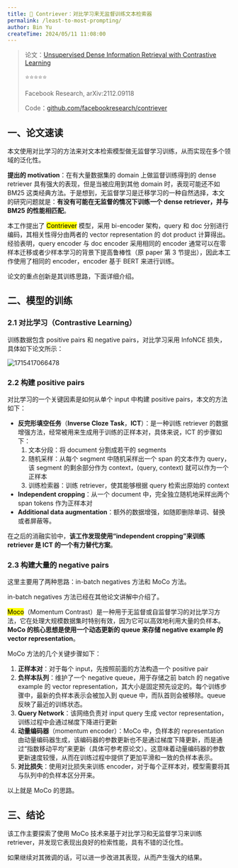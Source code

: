```yaml
---
title: 🐋 Contriever：对比学习来无监督训练文本检索器
permalink: /least-to-most-prompting/
author: Bin Yu
createTime: 2024/05/11 11:08:00
---
```


>论文：[Unsupervised Dense Information Retrieval with Contrastive Learning](http://arxiv.org/abs/2112.09118)
>
>⭐⭐⭐⭐⭐
>
>Facebook Research, arXiv:2112.09118
>
>Code：[github.com/facebookresearch/contriever](https://github.com/facebookresearch/contriever)

## 一、论文速读

本文使用对比学习的方法来对文本检索模型做无监督学习训练，从而实现在多个领域的泛化性。

**提出的 motivation**：在有大量数据集的 domain 上做监督训练得到的 dense retriever 具有强大的表现，但是当被应用到其他 domain 时，表现可能还不如 BM25 这类经典方法。于是想到，无监督学习是迁移学习的一种自然选择，本文的研究问题就是：**有没有可能在无监督的情况下训练一个 dense retriever，并与 BM25 的性能相匹配**。

本工作提出了 <mark>Contriever</mark> 模型，采用 bi-encoder 架构，query 和 doc 分别进行编码，其相关性得分由两者的 vector representation 的 dot product 计算得出。经验表明，query encoder 与 doc encoder 采用相同的 encoder 通常可以在零样本迁移或者少样本学习的背景下提高鲁棒性（原 paper 第 3 节提出），因此本工作使用了相同的 encoder，encoder 基于 BERT 来进行训练。

论文的重点创新是其训练思路，下面详细介绍。

## 二、模型的训练

### 2.1 对比学习（Contrastive Learning）

训练数据包含 positive pairs 和 negative pairs，对比学习采用 InfoNCE 损失，具体如下论文所示：

![1715417066478](https://notebook-img-1304596351.cos.ap-beijing.myqcloud.com/img/1715417066478.png)

### 2.2 构建 positive pairs

对比学习的一个关键因素是如何从单个 input 中构建 positive pairs，本文的方法如下：

- **反完形填空任务**（**Inverse Cloze Task**，**ICT**）：是一种训练 retriever 的数据增强方法，经常被用来生成用于训练的正样本对，具体来说，ICT 的步骤如下：
  1. 文本分段：将 document 分割成若干的 segments
  2. 随机采样：从每个 segment 中随机采样出一个 span 的文本作为 query，该 segment 的剩余部分作为 context，(query, context) 就可以作为一个正样本
  3. 训练检索器：训练 retriever，使其能够根据 query 检索出原始的 context
- **Independent cropping**：从一个 document 中，完全独立随机地采样出两个 span tokens 作为正样本对
- **Additional data augmentation**：额外的数据增强，如随即删除单词、替换或者屏蔽等。

在之后的消融实验中，**该工作发现使用“independent cropping”来训练 retriever 是 ICT 的一个有力替代方案**。

### 2.3 构建大量的 negative pairs

这里主要用了两种思路：in-batch negatives 方法和 MoCo 方法。

in-batch negatives 方法已经在其他论文讲解中介绍了。

<mark>Moco</mark>（Momentum Contrast）是一种用于无监督或自监督学习的对比学习方法，它在处理大规模数据集时特别有效，因为它可以高效地利用大量的负样本。**MoCo 的核心思想是使用一个动态更新的 queue 来存储 negative example 的 vector representation**。

MoCo 方法的几个关键步骤如下：

1. **正样本对**：对于每个 input，先按照前面的方法构造一个 positive pair
2. **负样本队列**：维护了一个 negative queue，用于存储之前 batch 的 negative example 的 vector representation，其大小是固定预先设定的。每个训练步骤中，最新的负样本表示会被加入到 queue 中，而队首则会被移除。queue 反映了最近的训练状态。
3. **Query Network**：该网络负责对 input query 生成 vector representation，训练过程中会通过梯度下降进行更新
4. **动量编码器**（momentum encoder）：MoCo 中，负样本的 representation 由动量编码器生成，该编码器的参数更新也不是通过梯度下降更新，而是通过“指数移动平均”来更新（具体可参考原论文）。这意味着动量编码器的参数更新速度较慢，从而在训练过程中提供了更加平滑和一致的负样本表示。
5. **对比损失**：使用对比损失来训练 encoder，对于每个正样本对，模型需要将其与队列中的负样本区分开来。

以上就是 MoCo 的思路。

## 三、结论

该工作主要探索了使用 MoCo 技术来基于对比学习和无监督学习来训练 retriever，并发现它表现出良好的检索性能，具有不错的泛化性。

如果继续对其微调的话，可以进一步改进其表现，从而产生强大的结果。
